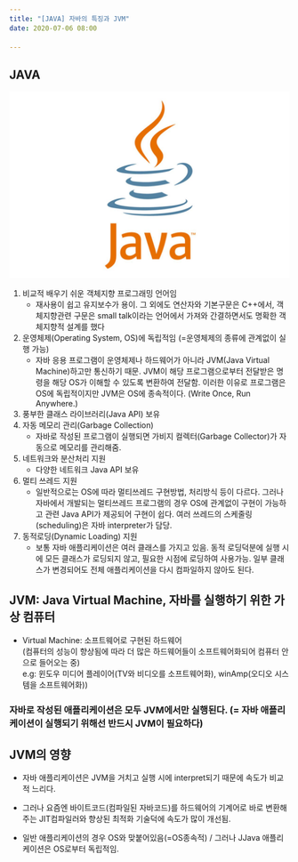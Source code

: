 ```yaml
---
title: "[JAVA] 자바의 특징과 JVM"
date: 2020-07-06 08:00

---
```


## JAVA

![java logo](./assets/java.jpeg)

1. 비교적 배우기 쉬운 객체지향 프로그래밍 언어임
    - 재사용이 쉽고 유지보수가 용이. 그 외에도 연산자와 기본구문은 C++에서, 객체지향관련 구문은 small talk이라는 언어에서 가져와 간결하면서도 명확한 객체지향적 설계를 했다
2. 운영체제(Operating System, OS)에 독립적임 (=운영체제의 종류에 관계없이 실행 가능)
    - 자바 응용 프로그램이 운영체제나 하드웨어가 아니라 JVM(Java Virtual Machine)하고만 통신하기 때문. JVM이 해당 프로그램으로부터 전달받은 명령을 해당 OS가 이해할 수 있도록 변환하여 전달함. 이러한 이유로 프로그램은 OS에 독립적이지만 JVM은 OS에 종속적이다. (Write Once, Run Anywhere.)
3. 풍부한 클래스 라이브러리(Java API) 보유
4. 자동 메모리 관리(Garbage Collection)
   - 자바로 작성된 프로그램이 실행되면 가비지 컬렉터(Garbage Collector)가 자동으로 메모리를 관리해줌. 
5. 네트워크와 분산처리 지원
   - 다양한 네트워크 Java API 보유
6. 멀티 쓰레드 지원
   - 일반적으로는 OS에 따라 멀티쓰레드 구현방법, 처리방식 등이 다르다. 그러나 자바에서 개발되는 멀티쓰레드 프로그램의 경우 OS에 관계없이 구현이 가능하고 관련 Java API가 제공되어 구현이 쉽다. 여러 쓰레드의 스케줄링(scheduling)은 자바 interpreter가 담당.
7. 동적로딩(Dynamic Loading) 지원
   - 보통 자바 애플리케이션은 여러 클래스를 가지고 있음. 동적 로딩덕분에 실행 시에 모든 클래스가 로딩되지 않고, 필요한 시점에 로딩하여 사용가능. 일부 클래스가 변경되어도 전체 애플리케이션을 다시 컴파일하지 않아도 된다.

## JVM: Java Virtual Machine, 자바를 실행하기 위한 가상 컴퓨터

- Virtual Machine: 소프트웨어로 구현된 하드웨어  
(컴퓨터의 성능이 향상됨에 따라 더 많은 하드웨어들이 소프트웨어화되어 컴퓨터 안으로 들어오는 중)  
e.g: 윈도우 미디어 플레이어(TV와 비디오를 소프트웨어화), winAmp(오디오 시스템을 소프트웨어화))

### 자바로 작성된 애플리케이션은 모두 JVM에서만 실행된다. (= 자바 애플리케이션이 실행되기 위해선 반드시 JVM이 필요하다)

## JVM의 영향

- 자바 애플리케이션은 JVM을 거치고 실행 시에 interpret되기 때문에 속도가 비교적 느리다.
- 그러나 요즘엔 바이트코드(컴파일된 자바코드)를 하드웨어의 기계어로 바로 변환해주는 JIT컴파일러와 향상된 최적화 기술덕에 속도가 많이 개선됨.

- 일반 애플리케이션의 경우 OS와 맞붙어있음(=OS종속적) / 그러나 JJava 애플리케이션은 OS로부터 독립적임.  